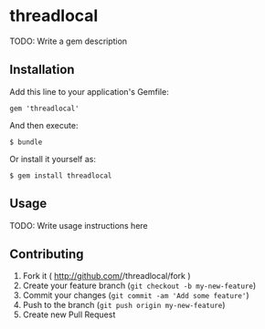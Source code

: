 # threadlocal

TODO: Write a gem description

## Installation

Add this line to your application's Gemfile:

    gem 'threadlocal'

And then execute:

    $ bundle

Or install it yourself as:

    $ gem install threadlocal

## Usage

TODO: Write usage instructions here

## Contributing

1. Fork it ( http://github.com/<my-github-username>/threadlocal/fork )
2. Create your feature branch (`git checkout -b my-new-feature`)
3. Commit your changes (`git commit -am 'Add some feature'`)
4. Push to the branch (`git push origin my-new-feature`)
5. Create new Pull Request
